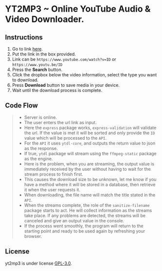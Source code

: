 # YT2MP3 ~ Online YouTube Audio & Video Downloader.

## Instructions

1. Go to link [here](https://y2v.herokuapp.com/).
2. Put the link in the box provided.
3. Link can be `https://www.youtube.com/watch?v=ID` or
   `https://www.youtu.be/ID`
4. Press the **Search** button.
5. Click the dropbox below the video information,
   select the type you want to download.
6. Press **Download** button to save media in your device.
7. Wait until the download process is complete.

## Code Flow
> - Server is online.<br>
> - The user enters the url link as input.<br>
> - Here the `express` package works, `express-validation` will validate the url. If the value is met it will be sorted and only provide the `ID` value which will be processed to the `API`.<br>
> - For the `API` it uses `ytdl-core`, and outputs the return value to json as the response.<br>
> - If true, `ytdl` package will stream using the `ffmpeg-static` package as the engine.<br>
> - Here is the problem, when you are streaming, the output value is immediately received by the user without having to wait for the stream process to finish first.<br>
> - This causes the download size to be unknown, let me know if you have a method where it will be stored in a database, then retrieve it when the user requests it.<br>
> - When downloading, the file name will match the title stated in the `API`.<br>
> - When the streams complete, the role of the `sanitize-filename` package starts to act. He will collect information as the streams take place. If any problems are detected, the streams will be canceled and give an output value in the console.<br>
> - If the process went smoothly, the program will return to the starting point and ready to be used again by refreshing your browser.

## License

yt2mp3 is under license [GPL-3.0](https://github.com/ipincamp/yt2mp3/blob/c535b854472abdb1b0aa1575edc1afcf96071531/LICENSE).
